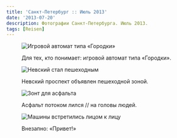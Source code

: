 ```yaml
---
title: 'Санкт-Петербург :: Июль 2013'
date: '2013-07-20'
description: Фотографии Санкт-Петербурга. Июль 2013.
tags: [Reisen]
---
```


<figure>
	<img src="{{urls.media}}/1374429650822-600.jpeg" alt="Игровой автомат типа «Городки»" />
	<figcaption><p>Для тех, кто понимает: игровой автомат типа «Городки».</p></figcaption>
</figure>

<figure>
	<img src="{{urls.media}}/1374429654460-600.jpeg" alt="Невский стал пешеходным" />
  <figcaption><p>Невский проспект объявлен пешеходной зоной.</p></figcaption>
</figure>

<figure>
  <img src="{{urls.media}}/1374429647819-600.jpeg" alt="Зонт для асфальта" />
  <figcaption><p>Асфальт потоком лился // на головы людей.</p></figcaption>
</figure>

<figure>
	<img src="{{urls.media}}/1374429658253-600.jpeg" alt="Машины встретились лицом к лицу" />
	<figcaption><p>Внезапно: «Привет!»</p></figcaption>
</figure>

